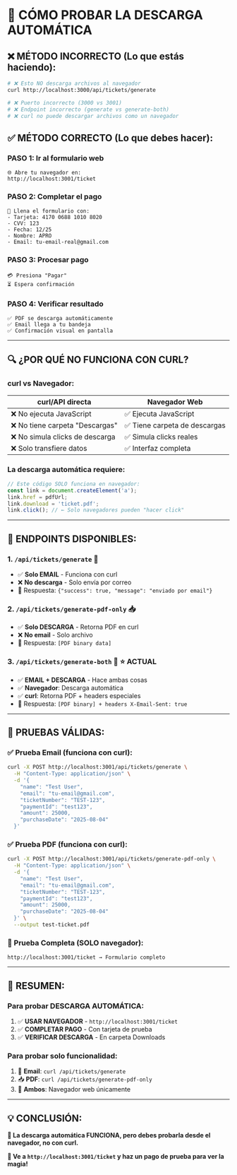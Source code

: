 # 🧪 CÓMO PROBAR LA DESCARGA AUTOMÁTICA

## ❌ **MÉTODO INCORRECTO (Lo que estás haciendo):**

```bash
# ❌ Esto NO descarga archivos al navegador
curl http://localhost:3000/api/tickets/generate

# ❌ Puerto incorrecto (3000 vs 3001)
# ❌ Endpoint incorrecto (generate vs generate-both)  
# ❌ curl no puede descargar archivos como un navegador
```

## ✅ **MÉTODO CORRECTO (Lo que debes hacer):**

### **PASO 1: Ir al formulario web**
```
🌐 Abre tu navegador en:
http://localhost:3001/ticket
```

### **PASO 2: Completar el pago**
```
📝 Llena el formulario con:
- Tarjeta: 4170 0688 1010 8020
- CVV: 123
- Fecha: 12/25  
- Nombre: APRO
- Email: tu-email-real@gmail.com
```

### **PASO 3: Procesar pago**
```
💳 Presiona "Pagar"
⏳ Espera confirmación
```

### **PASO 4: Verificar resultado**
```
✅ PDF se descarga automáticamente
✅ Email llega a tu bandeja  
✅ Confirmación visual en pantalla
```

---

## 🔍 **¿POR QUÉ NO FUNCIONA CON CURL?**

### **curl vs Navegador:**
| **curl/API directa** | **Navegador Web** |
|--------------------|-------------------|
| ❌ No ejecuta JavaScript | ✅ Ejecuta JavaScript |
| ❌ No tiene carpeta "Descargas" | ✅ Tiene carpeta de descargas |
| ❌ No simula clicks de descarga | ✅ Simula clicks reales |
| ❌ Solo transfiere datos | ✅ Interfaz completa |

### **La descarga automática requiere:**
```javascript
// Este código SOLO funciona en navegador:
const link = document.createElement('a');
link.href = pdfUrl;
link.download = 'ticket.pdf';
link.click(); // ← Solo navegadores pueden "hacer click"
```

---

## 🎯 **ENDPOINTS DISPONIBLES:**

### **1. `/api/tickets/generate`** 📧
- ✅ **Solo EMAIL** - Funciona con curl
- ❌ **No descarga** - Solo envía por correo
- 📝 Respuesta: `{"success": true, "message": "enviado por email"}`

### **2. `/api/tickets/generate-pdf-only`** 📥  
- ✅ **Solo DESCARGA** - Retorna PDF en curl
- ❌ **No email** - Solo archivo
- 📝 Respuesta: `[PDF binary data]`

### **3. `/api/tickets/generate-both`** 🚀 ⭐ **ACTUAL**
- ✅ **EMAIL + DESCARGA** - Hace ambas cosas
- ✅ **Navegador**: Descarga automática
- ✅ **curl**: Retorna PDF + headers especiales
- 📝 Respuesta: `[PDF binary] + headers X-Email-Sent: true`

---

## 🧪 **PRUEBAS VÁLIDAS:**

### **✅ Prueba Email (funciona con curl):**
```bash
curl -X POST http://localhost:3001/api/tickets/generate \
  -H "Content-Type: application/json" \
  -d '{
    "name": "Test User",
    "email": "tu-email@gmail.com", 
    "ticketNumber": "TEST-123",
    "paymentId": "test123",
    "amount": 25000,
    "purchaseDate": "2025-08-04"
  }'
```

### **✅ Prueba PDF (funciona con curl):**
```bash
curl -X POST http://localhost:3001/api/tickets/generate-pdf-only \
  -H "Content-Type: application/json" \
  -d '{
    "name": "Test User",
    "email": "tu-email@gmail.com",
    "ticketNumber": "TEST-123", 
    "paymentId": "test123",
    "amount": 25000,
    "purchaseDate": "2025-08-04"
  }' \
  --output test-ticket.pdf
```

### **🚀 Prueba Completa (SOLO navegador):**
```
http://localhost:3001/ticket → Formulario completo
```

---

## 🎯 **RESUMEN:**

### **Para probar DESCARGA AUTOMÁTICA:**
1. ✅ **USAR NAVEGADOR** - `http://localhost:3001/ticket`
2. ✅ **COMPLETAR PAGO** - Con tarjeta de prueba
3. ✅ **VERIFICAR DESCARGA** - En carpeta Downloads

### **Para probar solo funcionalidad:**
1. 📧 **Email**: `curl /api/tickets/generate`
2. 📥 **PDF**: `curl /api/tickets/generate-pdf-only`
3. 🚀 **Ambos**: Navegador web únicamente

---

## 💡 **CONCLUSIÓN:**

**🎯 La descarga automática FUNCIONA, pero debes probarla desde el navegador, no con curl.**

**🚀 Ve a `http://localhost:3001/ticket` y haz un pago de prueba para ver la magia!**
